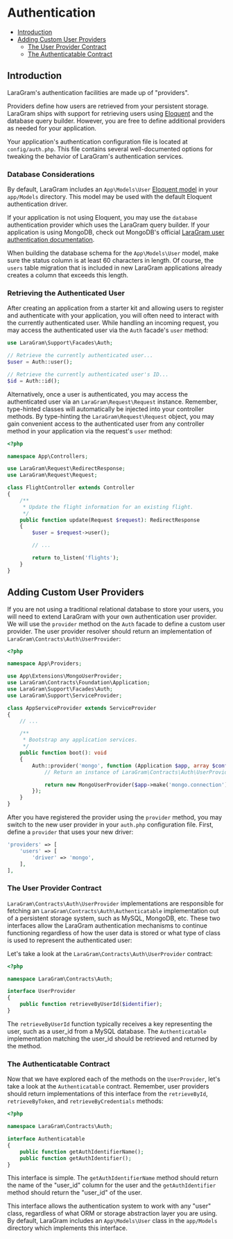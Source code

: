 # Authentication

- [Introduction](#introduction)
- [Adding Custom User Providers](#adding-custom-user-providers)
    - [The User Provider Contract](#the-user-provider-contract)
    - [The Authenticatable Contract](#the-authenticatable-contract)


<a name="introduction"></a>
## Introduction

LaraGram's authentication facilities are made up of "providers".

Providers define how users are retrieved from your persistent storage. LaraGram ships with support for retrieving users using [Eloquent](https://github.com/laraXgram/docs/blob/markdown/eloquent.md) and the database query builder. However, you are free to define additional providers as needed for your application.

Your application's authentication configuration file is located at `config/auth.php`. This file contains several well-documented options for tweaking the behavior of LaraGram's authentication services.

<a name="introduction-database-considerations"></a>
### Database Considerations

By default, LaraGram includes an `App\Models\User` [Eloquent model](https://github.com/laraXgram/docs/blob/markdown/eloquent.md) in your `app/Models` directory. This model may be used with the default Eloquent authentication driver.

If your application is not using Eloquent, you may use the `database` authentication provider which uses the LaraGram query builder. If your application is using MongoDB, check out MongoDB's official [LaraGram user authentication documentation](https://www.mongodb.com/docs/drivers/php/laragram-mongodb/current/user-authentication/).

When building the database schema for the `App\Models\User` model, make sure the status column is at least 60 characters in length. Of course, the `users` table migration that is included in new LaraGram applications already creates a column that exceeds this length.


<a name="retrieving-the-authenticated-user"></a>
### Retrieving the Authenticated User

After creating an application from a starter kit and allowing users to register and authenticate with your application, you will often need to interact with the currently authenticated user. While handling an incoming request, you may access the authenticated user via the `Auth` facade's `user` method:

```php
use LaraGram\Support\Facades\Auth;

// Retrieve the currently authenticated user...
$user = Auth::user();

// Retrieve the currently authenticated user's ID...
$id = Auth::id();
```

Alternatively, once a user is authenticated, you may access the authenticated user via an `LaraGram\Request\Request` instance. Remember, type-hinted classes will automatically be injected into your controller methods. By type-hinting the `LaraGram\Request\Request` object, you may gain convenient access to the authenticated user from any controller method in your application via the request's `user` method:

```php
<?php

namespace App\Controllers;

use LaraGram\Request\RedirectResponse;
use LaraGram\Request\Request;

class FlightController extends Controller
{
    /**
     * Update the flight information for an existing flight.
     */
    public function update(Request $request): RedirectResponse
    {
        $user = $request->user();

        // ...

        return to_listen('flights');
    }
}
```

<a name="adding-custom-user-providers"></a>
## Adding Custom User Providers

If you are not using a traditional relational database to store your users, you will need to extend LaraGram with your own authentication user provider. We will use the `provider` method on the `Auth` facade to define a custom user provider. The user provider resolver should return an implementation of `LaraGram\Contracts\Auth\UserProvider`:

```php
<?php

namespace App\Providers;

use App\Extensions\MongoUserProvider;
use LaraGram\Contracts\Foundation\Application;
use LaraGram\Support\Facades\Auth;
use LaraGram\Support\ServiceProvider;

class AppServiceProvider extends ServiceProvider
{
    // ...

    /**
     * Bootstrap any application services.
     */
    public function boot(): void
    {
        Auth::provider('mongo', function (Application $app, array $config) {
            // Return an instance of LaraGram\Contracts\Auth\UserProvider...

            return new MongoUserProvider($app->make('mongo.connection'));
        });
    }
}
```

After you have registered the provider using the `provider` method, you may switch to the new user provider in your `auth.php` configuration file. First, define a `provider` that uses your new driver:

```php
'providers' => [
    'users' => [
        'driver' => 'mongo',
    ],
],
```

<a name="the-user-provider-contract"></a>
### The User Provider Contract

`LaraGram\Contracts\Auth\UserProvider` implementations are responsible for fetching an `LaraGram\Contracts\Auth\Authenticatable` implementation out of a persistent storage system, such as MySQL, MongoDB, etc. These two interfaces allow the LaraGram authentication mechanisms to continue functioning regardless of how the user data is stored or what type of class is used to represent the authenticated user:

Let's take a look at the `LaraGram\Contracts\Auth\UserProvider` contract:

```php
<?php

namespace LaraGram\Contracts\Auth;

interface UserProvider
{
    public function retrieveByUserId($identifier);
}
```

The `retrieveByUserId` function typically receives a key representing the user, such as a user_id from a MySQL database. The `Authenticatable` implementation matching the user_id should be retrieved and returned by the method.

<a name="the-authenticatable-contract"></a>
### The Authenticatable Contract

Now that we have explored each of the methods on the `UserProvider`, let's take a look at the `Authenticatable` contract. Remember, user providers should return implementations of this interface from the `retrieveById`, `retrieveByToken`, and `retrieveByCredentials` methods:

```php
<?php

namespace LaraGram\Contracts\Auth;

interface Authenticatable
{
    public function getAuthIdentifierName();
    public function getAuthIdentifier();
}
```

This interface is simple. The `getAuthIdentifierName` method should return the name of the "user_id" column for the user and the `getAuthIdentifier` method should return the "user_id" of the user.

This interface allows the authentication system to work with any "user" class, regardless of what ORM or storage abstraction layer you are using. By default, LaraGram includes an `App\Models\User` class in the `app/Models` directory which implements this interface.
